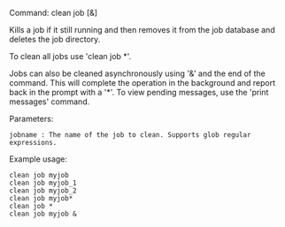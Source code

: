 Command: clean job <jobname> [&]

Kills a job if it still running and then removes it from the job database and deletes the job directory.

To clean all jobs use 'clean job *'.

Jobs can also be cleaned asynchronously using '&' and the end of the command. This will complete the operation
in the background and report back in the prompt with a '*'. To view pending messages, use the 'print messages' command.

Parameters:

    jobname : The name of the job to clean. Supports glob regular expressions.

Example usage:

    clean job myjob
    clean job myjob_1
    clean job myjob_2
    clean job myjob*
    clean job *
    clean job myjob &
    
